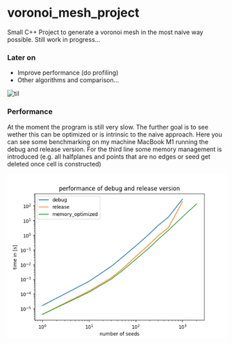 # voronoi_mesh_project
Small C++ Project to generate a voronoi mesh in the most naive way possible. Still work in progress...

### Later on
- Improve performance (do profiling)
- Other algorithms and comparison...

![til](./figures/example_voronoi_animation.gif)

### Performance
At the moment the program is still very slow. The further goal is to see wether this can be optimized or is intrinsic to the naive approach. Here you can see some benchmarking on my machine MacBook M1 running the debug and release version. For the third line some memory management is introduced (e.g. all halfplanes and points that are no edges or seed get deleted once cell is constructed)

![Image](./figures/example_benchmark.png)